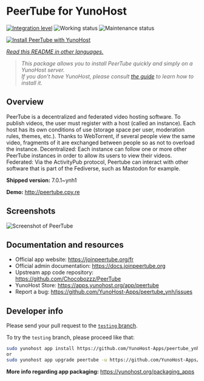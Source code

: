 <!--
N.B.: This README was automatically generated by <https://github.com/YunoHost/apps/tree/master/tools/readme_generator>
It shall NOT be edited by hand.
-->

# PeerTube for YunoHost

[![Integration level](https://apps.yunohost.org/badge/integration/peertube)](https://ci-apps.yunohost.org/ci/apps/peertube/)
![Working status](https://apps.yunohost.org/badge/state/peertube)
![Maintenance status](https://apps.yunohost.org/badge/maintained/peertube)

[![Install PeerTube with YunoHost](https://install-app.yunohost.org/install-with-yunohost.svg)](https://install-app.yunohost.org/?app=peertube)

*[Read this README in other languages.](./ALL_README.md)*

> *This package allows you to install PeerTube quickly and simply on a YunoHost server.*  
> *If you don't have YunoHost, please consult [the guide](https://yunohost.org/install) to learn how to install it.*

## Overview

PeerTube is a decentralized and federated video hosting software. To publish videos, the user must register with a host (called an instance). Each host has its own conditions of use (storage space per user, moderation rules, themes, etc.). Thanks to WebTorrent, if several people view the same video, fragments of it are exchanged between people so as not to overload the instance. Decentralized: Each instance can follow one or more other PeerTube instances in order to allow its users to view their videos. Federated: Via the ActivityPub protocol, Peertube can interact with other software that is part of the Fediverse, such as Mastodon for example.


**Shipped version:** 7.0.1~ynh1

**Demo:** <http://peertube.cpy.re>

## Screenshots

![Screenshot of PeerTube](./doc/screenshots/screenshot1.jpg)

## Documentation and resources

- Official app website: <https://joinpeertube.org/fr>
- Official admin documentation: <https://docs.joinpeertube.org>
- Upstream app code repository: <https://github.com/Chocobozzz/PeerTube>
- YunoHost Store: <https://apps.yunohost.org/app/peertube>
- Report a bug: <https://github.com/YunoHost-Apps/peertube_ynh/issues>

## Developer info

Please send your pull request to the [`testing` branch](https://github.com/YunoHost-Apps/peertube_ynh/tree/testing).

To try the `testing` branch, please proceed like that:

```bash
sudo yunohost app install https://github.com/YunoHost-Apps/peertube_ynh/tree/testing --debug
or
sudo yunohost app upgrade peertube -u https://github.com/YunoHost-Apps/peertube_ynh/tree/testing --debug
```

**More info regarding app packaging:** <https://yunohost.org/packaging_apps>
